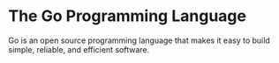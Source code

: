 # The Go Programming Language

Go is an open source programming language that makes it easy to build simple, reliable, and efficient software.


